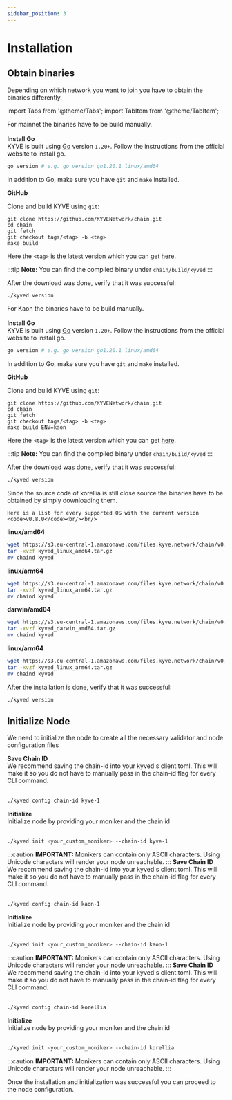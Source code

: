 ```yaml
---
sidebar_position: 3
---
```


# Installation

## Obtain binaries

Depending on which network you want to join you have to obtain the binaries differently.

import Tabs from '@theme/Tabs';
import TabItem from '@theme/TabItem';

<Tabs groupId="network">
  <TabItem value="kyve" label="Mainnet">
  For mainnet the binaries have to be build manually.
  <br/><br/>
  <strong>Install Go</strong>
  <br/>
  KYVE is built using <a href="https://go.dev/dl/">Go</a> version <code>1.20+</code>.
  Follow the instructions from the official website to install go.

```bash
go version # e.g. go version go1.20.1 linux/amd64
```

In addition to Go, make sure you have <code>git</code> and <code>make</code> installed.

<strong>GitHub</strong>

Clone and build KYVE using <code>git</code>:

```
git clone https://github.com/KYVENetwork/chain.git
cd chain
git fetch
git checkout tags/<tag> -b <tag>
make build
```

Here the <code><tag\></code> is the latest version which you can get <a href="https://github.com/KYVENetwork/chain/tags">here</a>.

:::tip
**Note:** You can find the compiled binary under <code>chain/build/kyved</code>
:::

After the download was done, verify that it was successful:

```bash
./kyved version
```

  </TabItem>
  <TabItem value="kaon" label="Kaon">
  For Kaon the binaries have to be build manually.
  <br/><br/>
  <strong>Install Go</strong>
  <br/>
  KYVE is built using <a href="https://go.dev/dl/">Go</a> version <code>1.20+</code>.
  Follow the instructions from the official website to install go.

```bash
go version # e.g. go version go1.20.1 linux/amd64
```

In addition to Go, make sure you have <code>git</code> and <code>make</code> installed.

<strong>GitHub</strong>

Clone and build KYVE using <code>git</code>:

```
git clone https://github.com/KYVENetwork/chain.git
cd chain
git fetch
git checkout tags/<tag> -b <tag>
make build ENV=kaon
```

Here the <code><tag\></code> is the latest version which you can get <a href="https://github.com/KYVENetwork/chain/tags">here</a>.

:::tip
**Note:** You can find the compiled binary under <code>chain/build/kyved</code>
:::

After the download was done, verify that it was successful:

```bash
./kyved version
```

  </TabItem>
  <TabItem value="korellia" label="Korellia">
    Since the source code of korellia is still close source the binaries have to be obtained by simply downloading them.
    
    Here is a list for every supported OS with the current version <code>v0.8.0</code><br/><br/>

**linux/amd64**

```bash
wget https://s3.eu-central-1.amazonaws.com/files.kyve.network/chain/v0.8.0/kyved_linux_amd64.tar.gz
tar -xvzf kyved_linux_amd64.tar.gz
mv chaind kyved
```

**linux/arm64**

```bash
wget https://s3.eu-central-1.amazonaws.com/files.kyve.network/chain/v0.8.0/kyved_darwin_arm64.tar.gz
tar -xvzf kyved_linux_arm64.tar.gz
mv chaind kyved
```

**darwin/amd64**

```bash
wget https://s3.eu-central-1.amazonaws.com/files.kyve.network/chain/v0.8.0/kyved_darwin_amd64.tar.gz
tar -xvzf kyved_darwin_amd64.tar.gz
mv chaind kyved
```

**linux/arm64**

```bash
wget https://s3.eu-central-1.amazonaws.com/files.kyve.network/chain/v0.8.0/kyved_linux_arm64.tar.gz
tar -xvzf kyved_linux_arm64.tar.gz
mv chaind kyved
```

After the installation is done, verify that it was successful:

```bash
./kyved version
```

  </TabItem>
</Tabs>

## Initialize Node

We need to initialize the node to create all the necessary validator and node configuration files

<Tabs groupId="network">
  <TabItem value="kyve" label="Mainnet">
<strong>Save Chain ID</strong>
<br/>
We recommend saving the chain-id into your kyved's client.toml. This will make it so you do not have to manually pass in the chain-id flag for every CLI command.
<br/><br/>

```bash
./kyved config chain-id kyve-1
```

<strong>Initialize</strong>
<br/>
Initialize node by providing your moniker and the chain id
<br/><br/>

```bash
./kyved init <your_custom_moniker> --chain-id kyve-1
```

:::caution
**IMPORTANT:** Monikers can contain only ASCII characters. Using Unicode characters will render your node unreachable.
:::
</TabItem>
<TabItem value="kaon" label="Kaon">
<strong>Save Chain ID</strong>
<br/>
We recommend saving the chain-id into your kyved's client.toml. This will make it so you do not have to manually pass in the chain-id flag for every CLI command.
<br/><br/>

```bash
./kyved config chain-id kaon-1
```

<strong>Initialize</strong>
<br/>
Initialize node by providing your moniker and the chain id
<br/><br/>

```bash
./kyved init <your_custom_moniker> --chain-id kaon-1
```

:::caution
**IMPORTANT:** Monikers can contain only ASCII characters. Using Unicode characters will render your node unreachable.
:::
</TabItem>
<TabItem value="korellia" label="Korellia">
<strong>Save Chain ID</strong>
<br/>
We recommend saving the chain-id into your kyved's client.toml. This will make it so you do not have to manually pass in the chain-id flag for every CLI command.
<br/><br/>

```bash
./kyved config chain-id korellia
```

<strong>Initialize</strong>
<br/>
Initialize node by providing your moniker and the chain id
<br/><br/>

```bash
./kyved init <your_custom_moniker> --chain-id korellia
```

:::caution
**IMPORTANT:** Monikers can contain only ASCII characters. Using Unicode characters will render your node unreachable.
:::
</TabItem>
</Tabs>

Once the installation and initialization was successful you can proceed to the node configuration.

